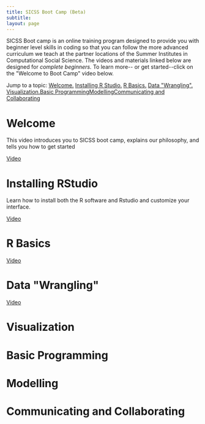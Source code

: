 ```yaml
---
title: SICSS Boot Camp (Beta)
subtitle: 
layout: page
---
```


SICSS Boot camp is an online training program designed to provide you with beginner level skills in coding so that you can follow the more advanced curriculum we teach at the partner locations of the Summer Institutes in Computational Social Science. The videos and materials linked below are designed for *complete beginners.* To learn more-- or get started--click on the "Welcome to Boot Camp" video below.

Jump to a topic: 
[Welcome.](#welcome) [Installing R Studio.](#install) [R Basics.](#basics) [Data "Wrangling".](#wrangling) [Visualization.](#visualization)[Basic Programming](#programming)[Modelling](#modelling)[Communicating and Collaborating](#communicate)

# Welcome <a name="welcome"></a>

This video introduces you to SICSS boot camp, explains our philosophy, and tells you how to get started


[Video](https://www.youtube.com/watch?v=QB5ypzhIMA8)


# Installing RStudio <a name="install"></a>

Learn how to install both the R software and Rstudio and customize your interface.


[Video](https://www.youtube.com/watch?v=ulIv0NiVTs4)



# R Basics <a name="basics"></a>

[Video](https://www.youtube.com/watch?v=vVcH_OvrLEM)

# Data "Wrangling"<a name="wrangling"></a>

[Video](https://www.youtube.com/watch?v=vVcH_OvrLEM)


# Visualization <a name="visualization"></a>


# Basic Programming <a name="programming"></a>

# Modelling <a name="modelling"></a>

# Communicating and Collaborating <a name="communicate"></a>
